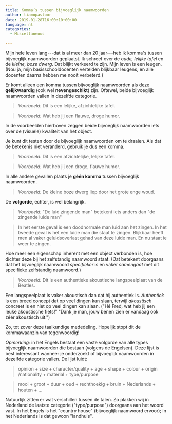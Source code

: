 ```yaml
---
title: Komma’s tussen bijvoeglijk naamwoorden
author: tiamopastoor
date: 2019-01-28T16:00:10+00:00
language: nl
categories:
  - Miscellaneous

---
```

Mijn hele leven lang---dat is al meer dan 20 jaar---heb ik komma's tussen bijvoeglijk naamwoorden geplaatst. Ik schreef over de _oude, lelijke tafel_ en de _kleine, boze dwerg_. Dat blijkt verkeerd te zijn. Mijn leven is een leugen. (Nou ja, mijn basisschooldocenten vertelden blijkbaar leugens, en alle docenten daarna hebben me nooit verbeterd.)

Er komt alleen een komma tussen bijvoeglijk naamwoorden als deze **gelijkwaardig** (ook wel **nevengeschikt**) zijn. Oftewel, beide bijvoeglijk naamwoorden vallen in dezelfde categorie.

> _Voorbeeld:_ Dit is een lelijke, afzichtelijke tafel.

> _Voorbeeld:_ Wat heb jij een flauwe, droge humor.


In de voorbeelden hierboven zeggen beide bijvoeglijk naamwoorden iets over de (visuele) kwaliteit van het object.

Je kunt dit testen door de bijvoeglijk naamwoorden om te draaien. Als dat de betekenis niet veranderd, gebruik je dus een komma.

> _Voorbeeld:_ Dit is een afzichtelijke, lelijke tafel.

> _Voorbeeld:_ Wat heb jij een droge, flauwe humor.

In alle andere gevallen plaats je **géén komma** tussen bijvoeglijk naamwoorden.

> _Voorbeeld:_ De kleine boze dwerg liep door het grote enge woud.

De **volgorde**, echter, is wel belangrijk.

> _Voorbeeld:_ "De luid zingende man" betekent iets anders dan "de zingende luide man"

> In het eerste geval is een doodnormale man luid aan het zingen. In het tweede geval is het een luide man die staat te zingen. Blijkbaar heeft men al vaker geluidsoverlast gehad van deze luide man. En nu staat ie weer te zingen.

Hoe meer een eigenschap inherent met een object verbonden is, hoe dichter deze bij het zelfstandig naamwoord staat. (Dat betekent doorgaans dat het bijvoeglijk naamwoord _specifieker_ is en vaker _samengaat_ met dit specifieke zelfstandig naamwoord.)

> _Voorbeeld:_ Dit is een authentieke akoustische langspeelplaat van de Beatles.

Een langspeelplaat is vaker akoustisch dan dat hij authentiek is. _Authentiek_ is een breed concept dat op veel dingen kan slaan, terwijl _akoustisch_ concreet is en niet op veel dingen kan slaan. ("Hé Fred, wat heb jij een leuke akoustische fiets!" "Dank je man, jouw benen zien er vandaag ook zéér akoustisch uit.")

Zo, tot zover deze taalkundige mededeling. Hopelijk stopt dit de kommawaanzin van tegenwoordig!

_Opmerking:_ in het Engels bestaat een vaste volgorde van alle types bijvoeglijk naamwoorden die bestaan (volgens de Engelsen). Deze lijst is best interessant wanneer je onderzoekt of bijvoeglijk naamwoorden in dezelfde categorie vallen. De lijst luidt:

> opinion + size + character/quality + age + shape + colour + origin /nationality + material + type/purpose

> mooi + groot + duur + oud + rechthoekig + bruin + Nederlands + houten + ...

Natuurlijk zitten er wat verschillen tussen de talen. Zo plakken wij in Nederland de laatste categorie ("type/purpose") doorgaans aan het woord vast. In het Engels is het "country house" (bijvoeglijk naamwoord ervoor); in het Nederlands is dat gewoon "landhuis".